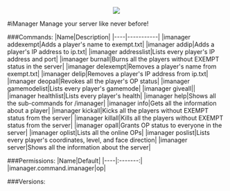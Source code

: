 <p align="center">
  <img src="https://raw.githubusercontent.com/Gamecrafter/PocketMine-Plugins/master/iManager/images/icon.png?raw=true"/>
</p>
#iManager
Manage your server like never before!

###Commands:
|Name|Description|
|----|-----------|
|imanager addexempt|Adds a player's name to exempt.txt|
|imanager addip|Adds a player's IP address to ip.txt|
|imanager addresslist|Lists every player's IP address and port|
|imanager burnall|Burns all the players without EXEMPT status in the server|
|imanager delexempt|Removes a player's name from exempt.txt|
|imanager delip|Removes a player's IP address from ip.txt|
|imanager deopall|Revokes all the player's OP status|
|imanager gamemodelist|Lists every player's gamemode|
|imanager giveall||
|imanager healthlist|Lists every player's health|
|imanager help|Shows all the sub-commands for /imanager|
|imanager info|Gets all the information about a player|
|imanager kickall|Kicks all the players without EXEMPT status from the server|
|imanager killall|Kills all the players without EXEMPT status from the server|
|imanager opall|Grants OP status to everyone in the server|
|imanager oplist|Lists all the online OPs|
|imanager poslist|Lists every player's coordinates, level, and face direction|
|imanager server|Shows all the information about the server|

###Permissions:
|Name|Default|
|----|:-------:|
|imanager.command.imanager|op|

###Versions:
